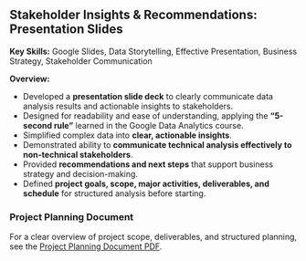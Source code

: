 ## Stakeholder Insights & Recommendations: Presentation Slides

**Key Skills:** Google Slides, Data Storytelling, Effective Presentation, Business Strategy, Stakeholder Communication  

**Overview:**  
- Developed a **presentation slide deck** to clearly communicate data analysis results and actionable insights to stakeholders.  
- Designed for readability and ease of understanding, applying the **“5-second rule”** learned in the Google Data Analytics course.  
- Simplified complex data into **clear, actionable insights**.  
- Demonstrated ability to **communicate technical analysis effectively to non-technical stakeholders**.  
- Provided **recommendations and next steps** that support business strategy and decision-making.  
- Defined **project goals, scope, major activities, deliverables, and schedule** for structured analysis before starting.

### Project Planning Document
For a clear overview of project scope, deliverables, and structured planning, see the [Project Planning Document PDF](https://github.com/kimikohking/cyclistic-data-analysis/blob/main/slides/Project_planning.pdf).

